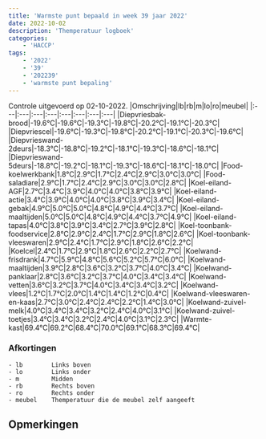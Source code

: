 ```yaml
---
title: 'Warmste punt bepaald in week 39 jaar 2022'
date: 2022-10-02
description: 'Themperatuur logboek'
categories:
    - 'HACCP'
tags:
    - '2022'
    - '39'
    - '202239'
    - 'warmste punt bepaling'
---
```

Controle uitgevoerd op 02-10-2022.
|Omschrijving|lb|rb|m|lo|ro|meubel|
|:---|:---|:---|:---|:---|:---|:---|:---|
|Diepvriesbak-brood|-19.6°C|-19.6°C|-19.3°C|-19.8°C|-20.2°C|-19.1°C|-20.3°C|
|Diepvriescel|-19.6°C|-19.3°C|-19.8°C|-20.2°C|-19.1°C|-20.3°C|-19.6°C|
|Diepvrieswand-2deurs|-18.3°C|-18.8°C|-19.2°C|-18.1°C|-19.3°C|-18.6°C|-18.1°C|
|Diepvrieswand-5deurs|-18.8°C|-19.2°C|-18.1°C|-19.3°C|-18.6°C|-18.1°C|-18.0°C|
|Food-koelwerkbank|1.8°C|2.9°C|1.7°C|2.4°C|2.9°C|3.0°C|3.0°C|
|Food-saladiare|2.9°C|1.7°C|2.4°C|2.9°C|3.0°C|3.0°C|2.8°C|
|Koel-eiland-AGF|2.7°C|3.4°C|3.9°C|4.0°C|4.0°C|3.8°C|3.9°C|
|Koel-eiland-actie|3.4°C|3.9°C|4.0°C|4.0°C|3.8°C|3.9°C|3.4°C|
|Koel-eiland-gebak|4.9°C|5.0°C|5.0°C|4.8°C|4.9°C|4.4°C|3.7°C|
|Koel-eiland-maaltijden|5.0°C|5.0°C|4.8°C|4.9°C|4.4°C|3.7°C|4.9°C|
|Koel-eiland-tapas|4.0°C|3.8°C|3.9°C|3.4°C|2.7°C|3.9°C|2.8°C|
|Koel-toonbank-foodservice|2.8°C|2.9°C|2.4°C|1.7°C|2.9°C|1.8°C|2.6°C|
|Koel-toonbank-vleeswaren|2.9°C|2.4°C|1.7°C|2.9°C|1.8°C|2.6°C|2.2°C|
|Koelcel|2.4°C|1.7°C|2.9°C|1.8°C|2.6°C|2.2°C|2.7°C|
|Koelwand-frisdrank|4.7°C|5.9°C|4.8°C|5.6°C|5.2°C|5.7°C|6.0°C|
|Koelwand-maaltijden|3.9°C|2.8°C|3.6°C|3.2°C|3.7°C|4.0°C|3.4°C|
|Koelwand-panklaar|2.8°C|3.6°C|3.2°C|3.7°C|4.0°C|3.4°C|3.4°C|
|Koelwand-vetten|3.6°C|3.2°C|3.7°C|4.0°C|3.4°C|3.4°C|3.2°C|
|Koelwand-vlees|1.2°C|1.7°C|2.0°C|1.4°C|1.4°C|1.2°C|0.4°C|
|Koelwand-vleeswaren-en-kaas|2.7°C|3.0°C|2.4°C|2.4°C|2.2°C|1.4°C|3.0°C|
|Koelwand-zuivel-melk|4.0°C|3.4°C|3.4°C|3.2°C|2.4°C|4.0°C|3.1°C|
|Koelwand-zuivel-toetjes|3.4°C|3.4°C|3.2°C|2.4°C|4.0°C|3.1°C|2.3°C|
|Warmte-kast|69.4°C|69.2°C|68.4°C|70.0°C|69.1°C|68.3°C|69.4°C|

### Afkortingen
    - lb        Links boven
    - lo        Links onder
    - m         Midden
    - rb        Rechts boven
    - ro        Rechts onder
    - meubel    Themperatuur die de meubel zelf aangeeft

## Opmerkingen


